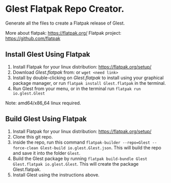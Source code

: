 Glest Flatpak Repo Creator.
=================================

Generate all the files to create a Flatpak release of Glest.

More about flatpak: https://flatpak.org/
Flatpak project: https://github.com/flatpak

## Install Glest Using Flatpak

1. Install Flatpak for your linux distribution: https://flatpak.org/setup/
2. Download *Glest.flatpak* from: <need link> or `wget <need link>`
3. Install by double-clicking on *Glest.flatpak* to install using your graphical package manager, or run `flatpak install Glest.flatpak` in the terminal.
4. Run Glest from your menu, or in the terminal run `flatpak run io.glest.Glest`

Note: amd64/x86_64 linux required.

## Build Glest Using Flatpak

1. Install Flatpak for your linux distribution: https://flatpak.org/setup/
2. Clone this git repo.
3. inside the repo, run this command `flatpak-builder --repo=Glest --force-clean Glest-build io.glest.Glest.json`. This will build the repo and save it into the folder `Glest`.
4. Build the Glest package by running `flatpak build-bundle Glest Glest.flatpak io.glest.Glest`. This will create the package Glest.flatpak.
5. Install Glest using the instructions above.
